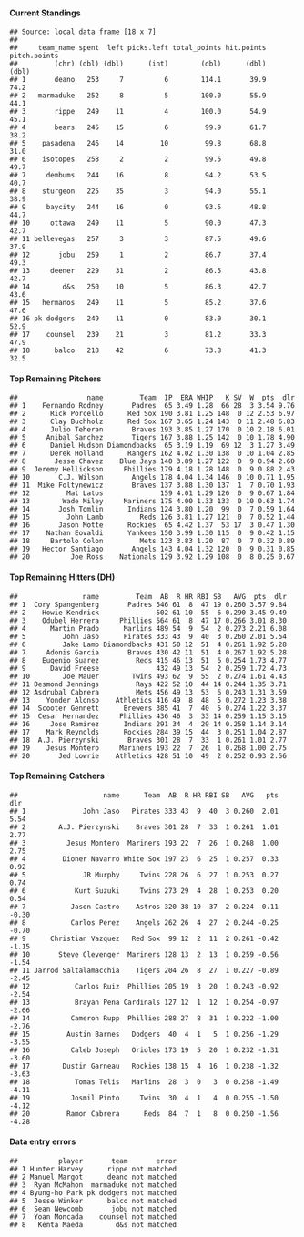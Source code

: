 #### Current Standings

    ## Source: local data frame [18 x 7]
    ## 
    ##     team_name spent  left picks.left total_points hit.points pitch.points
    ##         (chr) (dbl) (dbl)      (int)        (dbl)      (dbl)        (dbl)
    ## 1       deano   253     7          6        114.1       39.9         74.2
    ## 2   marmaduke   252     8          5        100.0       55.9         44.1
    ## 3       rippe   249    11          4        100.0       54.9         45.1
    ## 4       bears   245    15          6         99.9       61.7         38.2
    ## 5    pasadena   246    14         10         99.8       68.8         31.0
    ## 6    isotopes   258     2          2         99.5       49.8         49.7
    ## 7     dembums   244    16          8         94.2       53.5         40.7
    ## 8    sturgeon   225    35          3         94.0       55.1         38.9
    ## 9     baycity   244    16          0         93.5       48.8         44.7
    ## 10     ottawa   249    11          5         90.0       47.3         42.7
    ## 11 bellevegas   257     3          3         87.5       49.6         37.9
    ## 12       jobu   259     1          2         86.7       37.4         49.3
    ## 13     deener   229    31          2         86.5       43.8         42.7
    ## 14        d&s   250    10          5         86.3       42.7         43.6
    ## 15   hermanos   249    11          5         85.2       37.6         47.6
    ## 16 pk dodgers   249    11          0         83.0       30.1         52.9
    ## 17    counsel   239    21          3         81.2       33.3         47.9
    ## 18      balco   218    42          6         73.8       41.3         32.5

#### Top Remaining Pitchers

    ##                 name         Team  IP  ERA WHIP   K SV  W  pts  dlr
    ## 1    Fernando Rodney       Padres  65 3.49 1.28  66 28  3 3.54 9.76
    ## 2      Rick Porcello      Red Sox 190 3.81 1.25 148  0 12 2.53 6.97
    ## 3      Clay Buchholz      Red Sox 167 3.65 1.24 143  0 11 2.48 6.83
    ## 4      Julio Teheran       Braves 193 3.85 1.27 170  0 10 2.18 6.01
    ## 5     Anibal Sanchez       Tigers 167 3.88 1.25 142  0 10 1.78 4.90
    ## 6      Daniel Hudson Diamondbacks  65 3.19 1.19  69 12  3 1.27 3.49
    ## 7      Derek Holland      Rangers 162 4.02 1.30 138  0 10 1.04 2.85
    ## 8       Jesse Chavez    Blue Jays 140 3.89 1.27 122  0  9 0.94 2.60
    ## 9  Jeremy Hellickson     Phillies 179 4.18 1.28 148  0  9 0.88 2.43
    ## 10       C.J. Wilson       Angels 178 4.04 1.34 146  0 10 0.71 1.95
    ## 11  Mike Foltynewicz       Braves 137 3.88 1.30 137  1  7 0.70 1.93
    ## 12         Mat Latos              159 4.01 1.29 126  0  9 0.67 1.84
    ## 13        Wade Miley     Mariners 175 4.00 1.33 133  0 10 0.63 1.74
    ## 14       Josh Tomlin      Indians 124 3.80 1.20  99  0  7 0.59 1.64
    ## 15         John Lamb         Reds 126 3.81 1.27 121  0  7 0.52 1.44
    ## 16       Jason Motte      Rockies  65 4.42 1.37  53 17  3 0.47 1.30
    ## 17    Nathan Eovaldi      Yankees 150 3.99 1.30 115  0  9 0.42 1.15
    ## 18     Bartolo Colon         Mets 123 3.83 1.20  87  0  7 0.32 0.89
    ## 19   Hector Santiago       Angels 143 4.04 1.32 120  0  9 0.31 0.85
    ## 20          Joe Ross    Nationals 129 3.92 1.29 108  0  8 0.25 0.67

#### Top Remaining Hitters (DH)

    ##                name         Team  AB  R HR RBI SB   AVG  pts  dlr
    ## 1  Cory Spangenberg       Padres 546 61  8  47 19 0.260 3.57 9.84
    ## 2    Howie Kendrick              502 61 10  55  6 0.290 3.45 9.49
    ## 3    Odubel Herrera     Phillies 564 61  8  47 17 0.266 3.01 8.30
    ## 4      Martin Prado      Marlins 489 54  9  54  2 0.273 2.21 6.08
    ## 5         John Jaso      Pirates 333 43  9  40  3 0.260 2.01 5.54
    ## 6         Jake Lamb Diamondbacks 431 50 12  51  4 0.261 1.92 5.28
    ## 7     Adonis Garcia       Braves 430 42 11  51  4 0.267 1.92 5.28
    ## 8    Eugenio Suarez         Reds 415 46 13  51  6 0.254 1.73 4.77
    ## 9      David Freese              432 49 13  54  2 0.259 1.72 4.73
    ## 10        Joe Mauer        Twins 493 62  9  55  2 0.274 1.61 4.43
    ## 11 Desmond Jennings         Rays 422 52 10  44 14 0.244 1.35 3.71
    ## 12 Asdrubal Cabrera         Mets 456 49 13  53  6 0.243 1.31 3.59
    ## 13    Yonder Alonso    Athletics 416 49  8  48  5 0.272 1.23 3.38
    ## 14  Scooter Gennett      Brewers 385 41  7  40  5 0.274 1.22 3.37
    ## 15  Cesar Hernandez     Phillies 436 46  3  33 14 0.259 1.15 3.15
    ## 16     Jose Ramirez      Indians 291 34  4  29 14 0.258 1.14 3.14
    ## 17    Mark Reynolds      Rockies 284 39 15  44  3 0.251 1.04 2.87
    ## 18  A.J. Pierzynski       Braves 301 28  7  33  1 0.261 1.01 2.77
    ## 19    Jesus Montero     Mariners 193 22  7  26  1 0.268 1.00 2.75
    ## 20       Jed Lowrie    Athletics 428 51 10  49  2 0.252 0.93 2.56

#### Top Remaining Catchers

    ##                     name      Team  AB  R HR RBI SB   AVG   pts   dlr
    ## 1              John Jaso   Pirates 333 43  9  40  3 0.260  2.01  5.54
    ## 2        A.J. Pierzynski    Braves 301 28  7  33  1 0.261  1.01  2.77
    ## 3          Jesus Montero  Mariners 193 22  7  26  1 0.268  1.00  2.75
    ## 4         Dioner Navarro White Sox 197 23  6  25  1 0.257  0.33  0.92
    ## 5              JR Murphy     Twins 228 26  6  27  1 0.253  0.27  0.74
    ## 6            Kurt Suzuki     Twins 273 29  4  28  1 0.253  0.20  0.54
    ## 7           Jason Castro    Astros 320 38 10  37  2 0.224 -0.11 -0.30
    ## 8           Carlos Perez    Angels 262 26  4  27  2 0.244 -0.25 -0.70
    ## 9      Christian Vazquez   Red Sox  99 12  2  11  2 0.261 -0.42 -1.15
    ## 10       Steve Clevenger  Mariners 128 13  2  13  1 0.259 -0.56 -1.54
    ## 11 Jarrod Saltalamacchia    Tigers 204 26  8  27  1 0.227 -0.89 -2.45
    ## 12           Carlos Ruiz  Phillies 205 19  3  20  1 0.243 -0.92 -2.54
    ## 13           Brayan Pena Cardinals 127 12  1  12  1 0.254 -0.97 -2.66
    ## 14          Cameron Rupp  Phillies 288 27  8  31  1 0.222 -1.00 -2.76
    ## 15         Austin Barnes   Dodgers  40  4  1   5  1 0.256 -1.29 -3.55
    ## 16          Caleb Joseph   Orioles 173 19  5  20  1 0.232 -1.31 -3.60
    ## 17        Dustin Garneau   Rockies 138 15  4  16  1 0.238 -1.32 -3.63
    ## 18           Tomas Telis   Marlins  28  3  0   3  0 0.258 -1.49 -4.11
    ## 19          Josmil Pinto     Twins  30  4  1   4  0 0.255 -1.50 -4.12
    ## 20         Ramon Cabrera      Reds  84  7  1   8  0 0.250 -1.56 -4.28

#### Data entry errors

    ##          player       team       error
    ## 1 Hunter Harvey      rippe not matched
    ## 2 Manuel Margot      deano not matched
    ## 3  Ryan McMahon  marmaduke not matched
    ## 4 Byung-ho Park pk dodgers not matched
    ## 5  Jesse Winker      balco not matched
    ## 6  Sean Newcomb       jobu not matched
    ## 7  Yoan Moncada    counsel not matched
    ## 8   Kenta Maeda        d&s not matched
